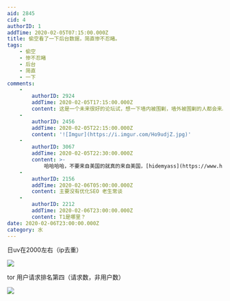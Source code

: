 ```yaml
---
aid: 2845
cid: 4
authorID: 1
addTime: 2020-02-05T07:15:00.000Z
title: 偷空看了一下后台数据，简直惨不忍睹。
tags:
    - 偷空
    - 惨不忍睹
    - 后台
    - 简直
    - 一下
comments:
    -
        authorID: 2924
        addTime: 2020-02-05T17:15:00.000Z
        content: 这是一个未来很好的论坛试，想一下墙内被围剿，墙外被围剿的人都会来。一后会人山人海。
    -
        authorID: 2456
        addTime: 2020-02-05T22:15:00.000Z
        content: '![Imgur](https://i.imgur.com/Ho9udjZ.jpg)'
    -
        authorID: 3067
        addTime: 2020-02-05T22:30:00.000Z
        content: >-
            哈哈哈哈，不要来自美国的就真的来自美国，[hidemyass](https://www.hidemyass.com/en-us/proxy)了解一下
    -
        authorID: 2156
        addTime: 2020-02-06T05:00:00.000Z
        content: 主要没有优化SEO 老生常谈
    -
        authorID: 2212
        addTime: 2020-02-06T23:00:00.000Z
        content: T1是哪里？
date: 2020-02-06T23:00:00.000Z
category: 水
---
```


日uv在2000左右（ip去重）

![](https://i.loli.net/2020/02/05/mbwVd3SkKR4pDPW.jpg)

tor 用户请求排名第四（请求数，非用户数）

![](https://i.loli.net/2020/02/05/2L7Kcy8bs6txwJE.jpg)
